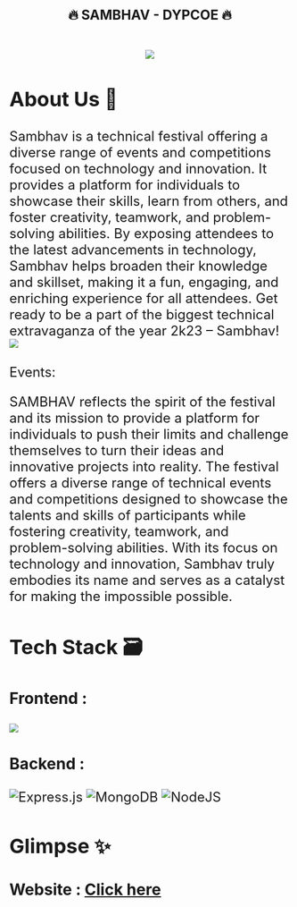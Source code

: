<h1 align="center"> <font size="5"> <b>🔥 SAMBHAV - DYPCOE 🔥</b></h1>


<!-- [![Issues](https://img.shields.io/github/issues/CPMC-DYPCOE/Website)](#issues)
[![forks](https://img.shields.io/github/forks/CPMC-DYPCOE/Website)](#forks)
![contributions welcome](https://img.shields.io/badge/contributions-welcome-brightgreen.svg?style=flat)
![stars](https://img.shields.io/badge/Stars-%E2%AD%90-blue)
 -->
<!-- PROJECT LOGO -->
<br />
<div align = "center">
<img src = "client/src/assets/Logo.png">
  </div>




## About Us 🚀

<div>
 <div>
Sambhav is a technical festival offering a diverse range of events and competitions focused on technology and innovation. 
It provides a platform for individuals to showcase their skills, learn from others, and foster creativity, teamwork, 
and problem-solving abilities. By exposing attendees to the latest advancements in technology, Sambhav helps broaden 
their knowledge and skillset, making it a fun, engaging, and enriching experience for all attendees. Get ready to be 
a part of the biggest technical extravaganza of the year 2k23 – Sambhav!</div>
 <div>
  <img src = "client/src/components/About/about.svg">
 </div>
</div>

<br>
Events:

SAMBHAV reflects the spirit of the festival and its mission to provide a platform for individuals to push their limits and challenge themselves to turn their ideas and innovative projects into reality. The festival offers a diverse range of technical events and competitions designed to showcase the talents and skills of participants while fostering creativity, teamwork, and problem-solving abilities. With its focus on technology and innovation, Sambhav truly embodies its name and serves as a catalyst for making the impossible possible.

## Tech Stack 🗃

### Frontend :

 <img src="https://img.shields.io/badge/react-black?style=for-the-badge&logo=react.js&logoColor=white">  
 <!-- <img src="https://img.shields.io/badge/tailwindcss-%2338B2AC.svg?style=for-the-badge&logo=tailwind-css&logoColor=white">
 <img src="https://img.shields.io/badge/threejs-black?style=for-the-badge&logo=three.js&logoColor=white"> -->
 
 ### Backend :
 
 ![Express.js](https://img.shields.io/badge/express.js-%23404d59.svg?style=for-the-badge&logo=express&logoColor=%2361DAFB)
 <img alt="MongoDB" src ="https://img.shields.io/badge/MongoDB-4EA94B?style=for-the-badge&logo=mongodb&logoColor=white"/>
 ![NodeJS](https://img.shields.io/badge/node.js-6DA55F?style=for-the-badge&logo=node.js&logoColor=white)
 
## Glimpse ✨

### Website : [Click here](https://sambhav-dypcoe.netlify.app/)
</a>
